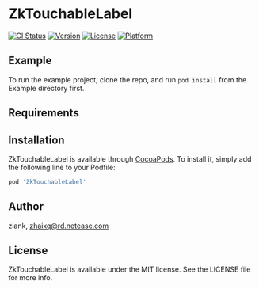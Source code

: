 # ZkTouchableLabel

[![CI Status](https://img.shields.io/travis/ziank/ZkTouchableLabel.svg?style=flat)](https://travis-ci.org/ziank/ZkTouchableLabel)
[![Version](https://img.shields.io/cocoapods/v/ZkTouchableLabel.svg?style=flat)](https://cocoapods.org/pods/ZkTouchableLabel)
[![License](https://img.shields.io/cocoapods/l/ZkTouchableLabel.svg?style=flat)](https://cocoapods.org/pods/ZkTouchableLabel)
[![Platform](https://img.shields.io/cocoapods/p/ZkTouchableLabel.svg?style=flat)](https://cocoapods.org/pods/ZkTouchableLabel)

## Example

To run the example project, clone the repo, and run `pod install` from the Example directory first.

## Requirements

## Installation

ZkTouchableLabel is available through [CocoaPods](https://cocoapods.org). To install
it, simply add the following line to your Podfile:

```ruby
pod 'ZkTouchableLabel'
```

## Author

ziank, zhaixq@rd.netease.com

## License

ZkTouchableLabel is available under the MIT license. See the LICENSE file for more info.
